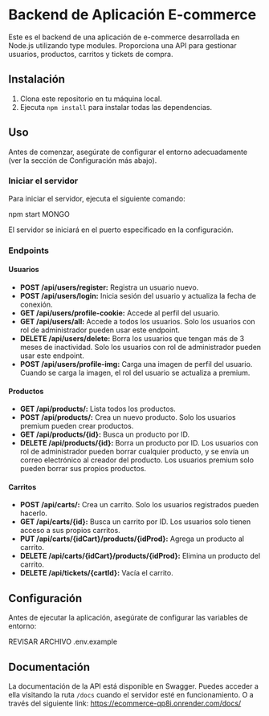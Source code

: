# Backend de Aplicación E-commerce

Este es el backend de una aplicación de e-commerce desarrollada en Node.js utilizando type modules. Proporciona una API para gestionar usuarios, productos, carritos y tickets de compra.

## Instalación

1. Clona este repositorio en tu máquina local.
2. Ejecuta `npm install` para instalar todas las dependencias.

## Uso

Antes de comenzar, asegúrate de configurar el entorno adecuadamente (ver la sección de Configuración más abajo). 


### Iniciar el servidor

Para iniciar el servidor, ejecuta el siguiente comando:

npm start MONGO


El servidor se iniciará en el puerto especificado en la configuración.

### Endpoints

#### Usuarios

- **POST /api/users/register:** Registra un usuario nuevo.
- **POST /api/users/login:** Inicia sesión del usuario y actualiza la fecha de conexión.
- **GET /api/users/profile-cookie:** Accede al perfil del usuario.
- **GET /api/users/all:** Accede a todos los usuarios. Solo los usuarios con rol de administrador pueden usar este endpoint.
- **DELETE /api/users/delete:** Borra los usuarios que tengan más de 3 meses de inactividad. Solo los usuarios con rol de administrador pueden usar este endpoint.
- **POST /api/users/profile-img:** Carga una imagen de perfil del usuario. Cuando se carga la imagen, el rol del usuario se actualiza a premium.

#### Productos

- **GET /api/products/:** Lista todos los productos.
- **POST /api/products/:** Crea un nuevo producto. Solo los usuarios premium pueden crear productos.
- **GET /api/products/{id}:** Busca un producto por ID.
- **DELETE /api/products/{id}:** Borra un producto por ID. Los usuarios con rol de administrador pueden borrar cualquier producto, y se envía un correo electrónico al creador del producto. Los usuarios premium solo pueden borrar sus propios productos.

#### Carritos

- **POST /api/carts/:** Crea un carrito. Solo los usuarios registrados pueden hacerlo.
- **GET /api/carts/{id}:** Busca un carrito por ID. Los usuarios solo tienen acceso a sus propios carritos.
- **PUT /api/carts/{idCart}/products/{idProd}:** Agrega un producto al carrito.
- **DELETE /api/carts/{idCart}/products/{idProd}:** Elimina un producto del carrito.
- **DELETE /api/tickets/{cartId}:** Vacía el carrito.

## Configuración

Antes de ejecutar la aplicación, asegúrate de configurar las  variables de entorno:

REVISAR ARCHIVO .env.example

## Documentación

La documentación de la API está disponible en Swagger. Puedes acceder a ella visitando la ruta `/docs` cuando el servidor esté en funcionamiento. O a través del siguiente link:
https://ecommerce-qp8i.onrender.com/docs/
